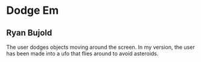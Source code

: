 # Dodge Em
## Ryan Bujold

The user dodges objects moving around the screen. In my version, the user has been made into a ufo that flies around to avoid asteroids.
